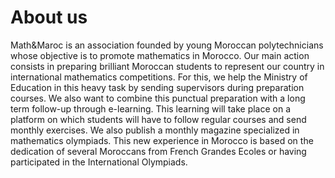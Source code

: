# About us

Math&Maroc is an association founded by young Moroccan polytechnicians whose objective is to promote mathematics in Morocco. Our main action consists in preparing brilliant Moroccan students to represent our country in international mathematics competitions. For this, we help the Ministry of Education in this heavy task by sending supervisors during preparation courses. We also want to combine this punctual preparation with a long term follow-up through e-learning. This learning will take place on a platform on which students will have to follow regular courses and send monthly exercises. We also publish a monthly magazine specialized in mathematics olympiads. This new experience in Morocco is based on the dedication of several Moroccans from French Grandes Ecoles or having participated in the International Olympiads.

 
